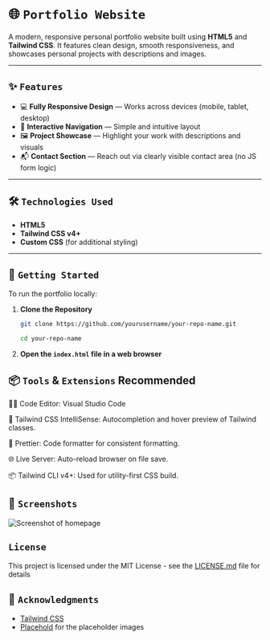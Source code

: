 # 🌐 `Portfolio Website`

A modern, responsive personal portfolio website built using **HTML5** and **Tailwind CSS**. It features clean design, smooth responsiveness, and showcases personal projects with descriptions and images.

---

## ✨ `Features`

- 💻 **Fully Responsive Design** — Works across devices (mobile, tablet, desktop)
- 🧭 **Interactive Navigation** — Simple and intuitive layout
- 🖼 **Project Showcase** — Highlight your work with descriptions and visuals
- 📬 **Contact Section** — Reach out via clearly visible contact area (no JS form logic)

---

## 🛠 `Technologies Used`

- **HTML5**
- **Tailwind CSS v4+**
- **Custom CSS** (for additional styling)

---

## 🚀 `Getting Started`

To run the portfolio locally:

1. **Clone the Repository**

   ```bash
   git clone https://github.com/yourusername/your-repo-name.git

   cd your-repo-name

   ```


2. **Open the `index.html` file in a web browser**

## 📦 `Tools` & `Extensions` Recommended

👨‍💻 Code Editor: Visual Studio Code

🎨 Tailwind CSS IntelliSense: Autocompletion and hover preview of Tailwind classes.

🧼 Prettier: Code formatter for consistent formatting.

🌐 Live Server: Auto-reload browser on file save.

📦 Tailwind CLI v4+: Used for utility-first CSS build.

## 📄 `Screenshots`

![Screenshot of homepage]((https://placehold.co/600x400/orange/white))

## `License`

This project is licensed under the MIT License - see the [LICENSE.md](LICENSE.md) file for details

## 🙏 `Acknowledgments`

- [Tailwind CSS](https://tailwindcss.com/)
- [Placehold](https://placehold.co/) for the placeholder images
